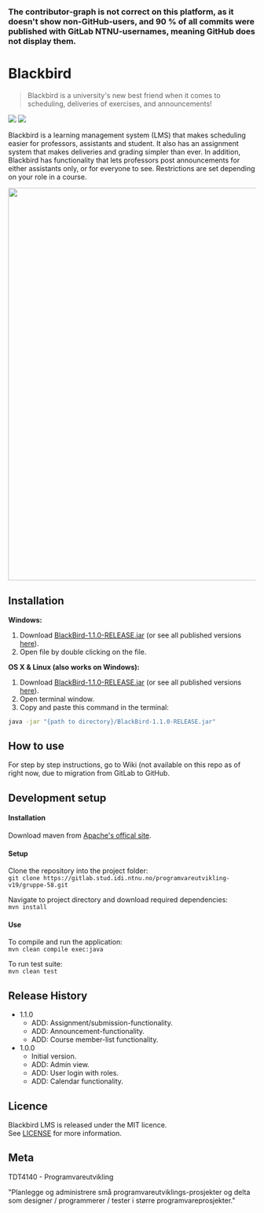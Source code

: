 ### The contributor-graph is not correct on this platform, as it doesn't show non-GitHub-users, and 90 % of all commits were published with GitLab NTNU-usernames, meaning GitHub does not display them. 

# Blackbird
> Blackbird is a university's new best friend when it comes to scheduling, deliveries of exercises, and announcements!

<img src="https://svgur.com/i/CVv.svg">
<img src="https://svgur.com/i/CX8.svg">

Blackbird is a learning management system (LMS) that makes scheduling easier for professors, assistants and student. It also has an assignment system that makes deliveries and grading simpler than ever.
In addition, Blackbird has functionality that lets professors post announcements for either assistants only, or for everyone to see. Restrictions are set depending on your role in a course. 

<img src="https://i.imgur.com/jlE8Np0.png" width="800">

## Installation

**Windows:**

1. Download [BlackBird-1.1.0-RELEASE.jar](/release/BlackBird-1.1.0-RELEASE.jar) (or see all published versions [here](/release)).
2. Open file by double clicking on the file.

**OS X & Linux (also works on Windows):**

1. Download [BlackBird-1.1.0-RELEASE.jar](/release/BlackBird-1.1.0-RELEASE.jar) (or see all published versions [here](/release)).
2. Open terminal window.
3. Copy and paste this command in the terminal: 
```sh
java -jar "{path to directory}/BlackBird-1.1.0-RELEASE.jar"
```

## How to use 

For step by step instructions, go to Wiki (not available on this repo as of right now, due to migration from GitLab to GitHub.

## Development setup
#### Installation
Download maven from [Apache's offical site](https://maven.apache.org/  ).

#### Setup
Clone the repository into the project folder:  
`git clone https://gitlab.stud.idi.ntnu.no/programvareutvikling-v19/gruppe-58.git`

Navigate to project directory and download required dependencies:  
`mvn install`

#### Use
To compile and run the application:  
`mvn clean compile exec:java`  
    
To run test suite:  
`mvn clean test` 

## Release History

* 1.1.0
    * ADD: Assignment/submission-functionality.
    * ADD: Announcement-functionality.
    * ADD: Course member-list functionality.
* 1.0.0
    * Initial version.
    * ADD: Admin view.
    * ADD: User login with roles.
    * ADD: Calendar functionality.

## Licence

Blackbird LMS is released under the MIT licence.  
See [LICENSE](/LICENSE) for more information.

## Meta

TDT4140 - Programvareutvikling

"Planlegge og administrere små programvareutviklings-prosjekter og delta som designer / programmerer / tester i større programvareprosjekter."
